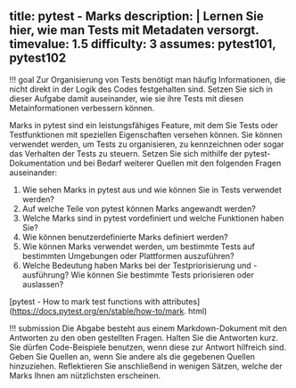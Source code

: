 title: pytest - Marks
description: |
  Lernen Sie hier, wie man Tests mit Metadaten versorgt.
timevalue: 1.5
difficulty: 3
assumes: pytest101, pytest102
---
!!! goal
    Zur Organisierung von Tests benötigt man häufig Informationen, die nicht direkt in der Logik 
    des Codes festgehalten sind.
    Setzen Sie sich in dieser Aufgabe damit auseinander, wie sie ihre Tests mit 
    diesen Metainformationen verbessern können. 

Marks in pytest sind ein leistungsfähiges Feature, mit dem Sie Tests oder Testfunktionen mit 
speziellen Eigenschaften versehen können.
Sie können verwendet werden, um Tests zu organisieren, zu kennzeichnen oder sogar das Verhalten 
der Tests zu steuern.
Setzen Sie sich mithilfe der pytest-Dokumentation und bei Bedarf weiterer Quellen mit den 
folgenden Fragen auseinander:

1. Wie sehen Marks in pytest aus und wie können Sie in Tests verwendet werden?
2. Auf welche Teile von pytest können Marks angewandt werden?
3. Welche Marks sind in pytest vordefiniert und welche Funktionen haben Sie?
4. Wie können benutzerdefinierte Marks definiert werden?
5. Wie können Marks verwendet werden, um bestimmte Tests auf bestimmten Umgebungen oder 
   Plattformen auszuführen? 
6. Welche Bedeutung haben Marks bei der Testpriorisierung und -ausführung? Wie können Sie 
   bestimmte Tests priorisieren oder auslassen?

[pytest - How to mark test functions with attributes](https://docs.pytest.org/en/stable/how-to/mark.
html) 

!!! submission
    Die Abgabe besteht aus einem Markdown-Dokument mit den Antworten zu den oben gestellten Fragen.
    Halten Sie die Antworten kurz.
    Sie dürfen Code-Beispiele benutzen, wenn diese zur Antwort hilfreich sind.
    Geben Sie Quellen an, wenn Sie andere als die gegebenen Quellen hinzuziehen.
    Reflektieren Sie anschließend in wenigen Sätzen, welche der Marks Ihnen am nützlichsten 
    erscheinen.